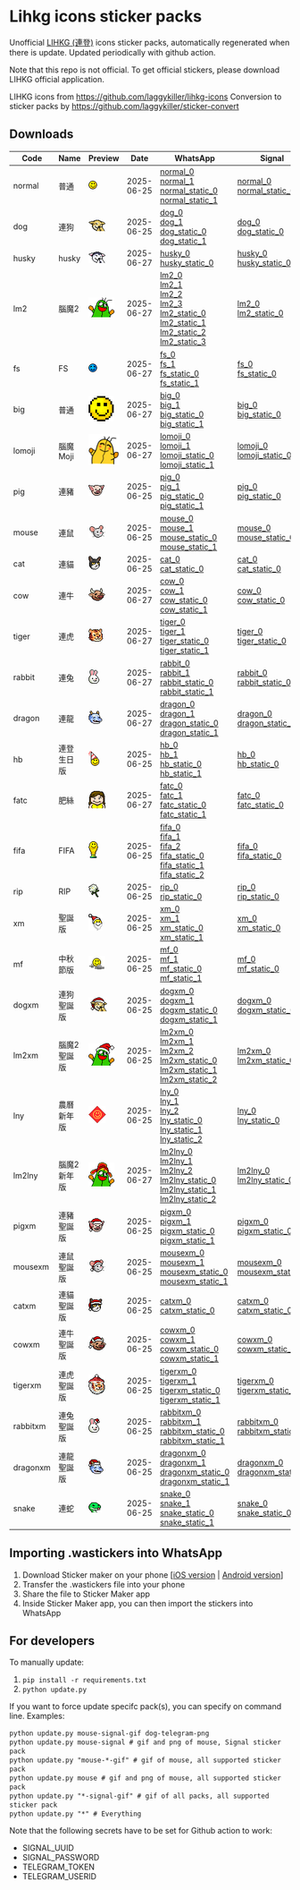 # Lihkg icons sticker packs
Unofficial [LIHKG (連登)](https://lihkg.com/) icons sticker packs, automatically regenerated when there is update. Updated periodically with github action.

Note that this repo is not official. To get official stickers, 
please download LIHKG official application.

LIHKG icons from https://github.com/laggykiller/lihkg-icons
Conversion to sticker packs by https://github.com/laggykiller/sticker-convert

## Downloads
| Code | Name | Preview | Date | WhatsApp | Signal | Telegram | Telegram Emoji |
| --- | --- | --- | --- | --- | --- | --- | --- |
| normal | 普通 | ![smile.gif](https://raw.githubusercontent.com/laggykiller/lihkg-icons/main/assets/faces/normal/smile.gif) | 2025-06-25 | [normal_0](./sticker_packs/normal/whatsapp/gif/LIHKG_normal-1.wastickers?raw=1)<br>[normal_1](./sticker_packs/normal/whatsapp/gif/LIHKG_normal.wastickers?raw=1)<br>[normal_static_0](./sticker_packs/normal/whatsapp/png/LIHKG_normal_static.wastickers?raw=1)<br>[normal_static_1](./sticker_packs/normal/whatsapp/png/LIHKG_normal_static-1.wastickers?raw=1)<br> | [normal_0](https://signal.art/addstickers/#pack_id=67e1eaf5530e5f235db23dcc95109b36&pack_key=88324dd55aed08f3ac712d1696793372a287ed93d2ed4a967e0e42ad088d4874)<br>[normal_static_0](https://signal.art/addstickers/#pack_id=f6179c2cc7baad5692e157b0475f0a1c&pack_key=4ad7d3e4b45bd1d957eeb320f2d25b3958e390e30edb2747992087ac335e0086)<br> | [normal_0](https://t.me/addstickers/LIHKG_normal_by_laggykillerstickerbot)<br>[normal_static_0](https://t.me/addstickers/LIHKG_normal_static_by_laggykillerstickerbot)<br> | [normal_0](https://t.me/addemoji/LIHKG_normal_emoji_by_laggykillerstickerbot)<br>[normal_static_0](https://t.me/addemoji/LIHKG_normal_static_emoji_by_laggykillerstickerbot)<br> |
| dog | 連狗 | ![smile.gif](https://raw.githubusercontent.com/laggykiller/lihkg-icons/main/assets/faces/dog/smile.gif) | 2025-06-25 | [dog_0](./sticker_packs/dog/whatsapp/gif/LIHKG_dog.wastickers?raw=1)<br>[dog_1](./sticker_packs/dog/whatsapp/gif/LIHKG_dog-1.wastickers?raw=1)<br>[dog_static_0](./sticker_packs/dog/whatsapp/png/LIHKG_dog_static.wastickers?raw=1)<br>[dog_static_1](./sticker_packs/dog/whatsapp/png/LIHKG_dog_static-1.wastickers?raw=1)<br> | [dog_0](https://signal.art/addstickers/#pack_id=c858bda51aec1bbbf688ea10d59afdc6&pack_key=dcb095c20c7f3fb182eff869cfa8378ed489e5d11f18658be8538e56b45821ba)<br>[dog_static_0](https://signal.art/addstickers/#pack_id=383b28fbf7054ff42a055754e9326a92&pack_key=67e2904e198255f101c6c73f4b9d6e7881d11393b5d5d154ec68e2f7268ddc7d)<br> | [dog_0](https://t.me/addstickers/LIHKG_dog_by_laggykillerstickerbot)<br>[dog_1](https://t.me/addstickers/LIHKG_dog_1_by_laggykillerstickerbot)<br>[dog_static_0](https://t.me/addstickers/LIHKG_dog_static_by_laggykillerstickerbot)<br> | [dog_0](https://t.me/addemoji/LIHKG_dog_emoji_by_laggykillerstickerbot)<br>[dog_static_0](https://t.me/addemoji/LIHKG_dog_static_emoji_by_laggykillerstickerbot)<br> |
| husky | husky | ![smile.gif](https://raw.githubusercontent.com/laggykiller/lihkg-icons/main/assets/faces/husky/smile.gif) | 2025-06-27 | [husky_0](./sticker_packs/husky/whatsapp/gif/LIHKG_husky.wastickers?raw=1)<br>[husky_static_0](./sticker_packs/husky/whatsapp/png/LIHKG_husky_static.wastickers?raw=1)<br> | [husky_0](https://signal.art/addstickers/#pack_id=c60ff2452107c3992db83b2832e648f2&pack_key=b9a2aa6bfe1d064a9ecbc2deae1af4100c08c25a2105e5f3d14ebe697009b1f5)<br>[husky_static_0](https://signal.art/addstickers/#pack_id=dd77cacbc0fec5a42234671d4d1c80d7&pack_key=2e376cf98d3de39244cbb09b759d3841ac97575bb6ccbb6b78e423e3bff75ac2)<br> | [husky_0](https://t.me/addstickers/LIHKG_husky_by_laggykillerstickerbot)<br>[husky_static_0](https://t.me/addstickers/LIHKG_husky_static_by_laggykillerstickerbot)<br> | [husky_0](https://t.me/addemoji/LIHKG_husky_emoji_by_laggykillerstickerbot)<br>[husky_static_0](https://t.me/addemoji/LIHKG_husky_static_emoji_by_laggykillerstickerbot)<br> |
| lm2 | 腦魔2 | ![smile.gif](https://raw.githubusercontent.com/laggykiller/lihkg-icons/main/assets/faces/lm2/smile.gif) | 2025-06-27 | [lm2_0](./sticker_packs/lm2/whatsapp/gif/LIHKG_lm2-2.wastickers?raw=1)<br>[lm2_1](./sticker_packs/lm2/whatsapp/gif/LIHKG_lm2-3.wastickers?raw=1)<br>[lm2_2](./sticker_packs/lm2/whatsapp/gif/LIHKG_lm2.wastickers?raw=1)<br>[lm2_3](./sticker_packs/lm2/whatsapp/gif/LIHKG_lm2-1.wastickers?raw=1)<br>[lm2_static_0](./sticker_packs/lm2/whatsapp/png/LIHKG_lm2_static.wastickers?raw=1)<br>[lm2_static_1](./sticker_packs/lm2/whatsapp/png/LIHKG_lm2_static-2.wastickers?raw=1)<br>[lm2_static_2](./sticker_packs/lm2/whatsapp/png/LIHKG_lm2_static-3.wastickers?raw=1)<br>[lm2_static_3](./sticker_packs/lm2/whatsapp/png/LIHKG_lm2_static-1.wastickers?raw=1)<br> | [lm2_0](https://signal.art/addstickers/#pack_id=fcb4c1fe1a8eaee458772e08667137ff&pack_key=057247dffebcfb71e01c195d7b245abddaa273e2d3413a77f348b255939e32f6)<br>[lm2_static_0](https://signal.art/addstickers/#pack_id=380561b067a4c4f448b9076258cd0b1a&pack_key=b7d2483d0c6d4fa4301a33bd9abae316e9a03a45be9e1576027fdf03e82f0c79)<br> | [lm2_0](https://t.me/addstickers/LIHKG_lm2_by_mcchaustickerbot)<br>[lm2_static_0](https://t.me/addstickers/LIHKG_lm2_static_by_mcchaustickerbot)<br> | [lm2_0](https://t.me/addemoji/LIHKG_lm2_emoji_by_laggykillerstickerbot)<br>[lm2_static_0](https://t.me/addemoji/LIHKG_lm2_static_emoji_by_laggykillerstickerbot)<br> |
| fs | FS | ![smile.gif](https://raw.githubusercontent.com/laggykiller/lihkg-icons/main/assets/faces/fs/smile.gif) | 2025-06-27 | [fs_0](./sticker_packs/fs/whatsapp/gif/LIHKG_fs.wastickers?raw=1)<br>[fs_1](./sticker_packs/fs/whatsapp/gif/LIHKG_fs-1.wastickers?raw=1)<br>[fs_static_0](./sticker_packs/fs/whatsapp/png/LIHKG_fs_static.wastickers?raw=1)<br>[fs_static_1](./sticker_packs/fs/whatsapp/png/LIHKG_fs_static-1.wastickers?raw=1)<br> | [fs_0](https://signal.art/addstickers/#pack_id=bf91f417970dee8256d5cc8cc328b13f&pack_key=00f0e3bbe26099b7e7059cd4d9eeb1c575fcb20c9e494eaa3659ad8a5bbd4a9e)<br>[fs_static_0](https://signal.art/addstickers/#pack_id=f99e3996f050462beca9837f9e6a20d7&pack_key=5ffac30f059c04c409c0726050fdd91e99a6d1fc37016bcd5ba963bb493d3e97)<br> | [fs_0](https://t.me/addstickers/LIHKG_fs_by_laggykillerstickerbot)<br>[fs_static_0](https://t.me/addstickers/LIHKG_fs_static_by_laggykillerstickerbot)<br> | [fs_0](https://t.me/addemoji/LIHKG_fs_emoji_by_laggykillerstickerbot)<br>[fs_static_0](https://t.me/addemoji/LIHKG_fs_static_emoji_by_laggykillerstickerbot)<br> |
| big | 普通 | ![smile.gif](https://raw.githubusercontent.com/laggykiller/lihkg-icons/main/assets/faces/big/smile.gif) | 2025-06-27 | [big_0](./sticker_packs/big/whatsapp/gif/LIHKG_big-1.wastickers?raw=1)<br>[big_1](./sticker_packs/big/whatsapp/gif/LIHKG_big.wastickers?raw=1)<br>[big_static_0](./sticker_packs/big/whatsapp/png/LIHKG_big_static.wastickers?raw=1)<br>[big_static_1](./sticker_packs/big/whatsapp/png/LIHKG_big_static-1.wastickers?raw=1)<br> | [big_0](https://signal.art/addstickers/#pack_id=f02c37a4491bcc4ffcf1e53fa051173c&pack_key=28606925103442f6ee6d9dfb3316ebd91f56d54b91edfdae40ec2998eebbe03a)<br>[big_static_0](https://signal.art/addstickers/#pack_id=1dcb5de6214514ef48f8a1b04d335240&pack_key=138f1851924efac184d585b1cc203b17e34552374bddde4b1a17ecf306d083f4)<br> | [big_0](https://t.me/addstickers/LIHKG_big_by_laggykillerstickerbot)<br>[big_1](https://t.me/addstickers/LIHKG_big_1_by_laggykillerstickerbot)<br>[big_static_0](https://t.me/addstickers/LIHKG_big_static_by_laggykillerstickerbot)<br> | [big_0](https://t.me/addemoji/LIHKG_big_emoji_by_laggykillerstickerbot)<br>[big_static_0](https://t.me/addemoji/LIHKG_big_static_emoji_by_laggykillerstickerbot)<br> |
| lomoji | 腦魔Moji | ![05.png](https://raw.githubusercontent.com/laggykiller/lihkg-icons/main/assets/faces/lomoji/05.png) | 2025-06-27 | [lomoji_0](./sticker_packs/lomoji/whatsapp/gif/LIHKG_lomoji.wastickers?raw=1)<br>[lomoji_1](./sticker_packs/lomoji/whatsapp/gif/LIHKG_lomoji-1.wastickers?raw=1)<br>[lomoji_static_0](./sticker_packs/lomoji/whatsapp/png/LIHKG_lomoji_static-1.wastickers?raw=1)<br>[lomoji_static_1](./sticker_packs/lomoji/whatsapp/png/LIHKG_lomoji_static.wastickers?raw=1)<br> | [lomoji_0](https://signal.art/addstickers/#pack_id=55295b26ae853e47bd075208de3108e0&pack_key=570d112392f982a5e2d2466e2964e9e8e6fcebd95574ef4499cc36e113813a36)<br>[lomoji_static_0](https://signal.art/addstickers/#pack_id=79e4e0ece5bd78cd06c68ce98d8a50c0&pack_key=a4f1160288da30e3a6ac7ef6fd971efd4d562f4a5b58727c4e163ce616647ec5)<br> | [lomoji_0](https://t.me/addstickers/LIHKG_lomoji_by_laggykillerstickerbot)<br>[lomoji_static_0](https://t.me/addstickers/LIHKG_lomoji_static_by_laggykillerstickerbot)<br> | [lomoji_0](https://t.me/addemoji/LIHKG_lomoji_emoji_by_laggykillerstickerbot)<br>[lomoji_static_0](https://t.me/addemoji/LIHKG_lomoji_static_emoji_by_laggykillerstickerbot)<br> |
| pig | 連豬 | ![smile.gif](https://raw.githubusercontent.com/laggykiller/lihkg-icons/main/assets/faces/pig/smile.gif) | 2025-06-25 | [pig_0](./sticker_packs/pig/whatsapp/gif/LIHKG_pig.wastickers?raw=1)<br>[pig_1](./sticker_packs/pig/whatsapp/gif/LIHKG_pig-1.wastickers?raw=1)<br>[pig_static_0](./sticker_packs/pig/whatsapp/png/LIHKG_pig_static-1.wastickers?raw=1)<br>[pig_static_1](./sticker_packs/pig/whatsapp/png/LIHKG_pig_static.wastickers?raw=1)<br> | [pig_0](https://signal.art/addstickers/#pack_id=f181897914bbbe6c45ed0e6ca89c5890&pack_key=7f8a8fd9a4b84d371ddc1ee8036e00870523757b9d0fd04fab6e755976f63c8f)<br>[pig_static_0](https://signal.art/addstickers/#pack_id=6545ee2c50e84181a2bbf3dabd3fc7ef&pack_key=705a799c5e4dff5990ac8e6cddf7fa5fdb747c9afd0f722d27727ce7b08b9ebb)<br> | [pig_0](https://t.me/addstickers/LIHKG_pig_by_laggykillerstickerbot)<br>[pig_static_0](https://t.me/addstickers/LIHKG_pig_static_by_laggykillerstickerbot)<br> | [pig_0](https://t.me/addemoji/LIHKG_pig_emoji_by_laggykillerstickerbot)<br>[pig_static_0](https://t.me/addemoji/LIHKG_pig_static_emoji_by_laggykillerstickerbot)<br> |
| mouse | 連鼠 | ![smile.gif](https://raw.githubusercontent.com/laggykiller/lihkg-icons/main/assets/faces/mouse/smile.gif) | 2025-06-25 | [mouse_0](./sticker_packs/mouse/whatsapp/gif/LIHKG_mouse-1.wastickers?raw=1)<br>[mouse_1](./sticker_packs/mouse/whatsapp/gif/LIHKG_mouse.wastickers?raw=1)<br>[mouse_static_0](./sticker_packs/mouse/whatsapp/png/LIHKG_mouse_static-1.wastickers?raw=1)<br>[mouse_static_1](./sticker_packs/mouse/whatsapp/png/LIHKG_mouse_static.wastickers?raw=1)<br> | [mouse_0](https://signal.art/addstickers/#pack_id=c2a057c2b7a491496c6c436d0a014ed9&pack_key=cad2df92d3dece6b10916db2257853c9864561de24789575feaae8515936b1a5)<br>[mouse_static_0](https://signal.art/addstickers/#pack_id=ba07e4f6d342b5ab973705e9b92131e7&pack_key=85ad961d6e5cf6e8c61db440bf702007f242d10dc041b1b09b40fe27bc9f2ca2)<br> | [mouse_0](https://t.me/addstickers/LIHKG_mouse_by_laggykillerstickerbot)<br>[mouse_static_0](https://t.me/addstickers/LIHKG_mouse_static_by_laggykillerstickerbot)<br> | [mouse_0](https://t.me/addemoji/LIHKG_mouse_emoji_by_laggykillerstickerbot)<br>[mouse_static_0](https://t.me/addemoji/LIHKG_mouse_static_emoji_by_laggykillerstickerbot)<br> |
| cat | 連貓 | ![smile.gif](https://raw.githubusercontent.com/laggykiller/lihkg-icons/main/assets/faces/cat/smile.gif) | 2025-06-25 | [cat_0](./sticker_packs/cat/whatsapp/gif/LIHKG_cat.wastickers?raw=1)<br>[cat_static_0](./sticker_packs/cat/whatsapp/png/LIHKG_cat_static.wastickers?raw=1)<br> | [cat_0](https://signal.art/addstickers/#pack_id=9635e0dce5ddff8ccaef48beb5790408&pack_key=5d4f71f16b05d1a60c957706e98eafe8f9bcef3b791dde488a5f407fa35cfb55)<br>[cat_static_0](https://signal.art/addstickers/#pack_id=67ddcc1d175aac74e7c706bf84a86fac&pack_key=934d7bae36356f26206ad79ef64755f4094257a0e7db1fa7c7f5fbfac1e9597e)<br> | [cat_0](https://t.me/addstickers/LIHKG_cat_by_laggykillerstickerbot)<br>[cat_static_0](https://t.me/addstickers/LIHKG_cat_static_by_laggykillerstickerbot)<br> | [cat_0](https://t.me/addemoji/LIHKG_cat_emoji_by_laggykillerstickerbot)<br>[cat_static_0](https://t.me/addemoji/LIHKG_cat_static_emoji_by_laggykillerstickerbot)<br> |
| cow | 連牛 | ![smile.gif](https://raw.githubusercontent.com/laggykiller/lihkg-icons/main/assets/faces/cow/smile.gif) | 2025-06-27 | [cow_0](./sticker_packs/cow/whatsapp/gif/LIHKG_cow.wastickers?raw=1)<br>[cow_1](./sticker_packs/cow/whatsapp/gif/LIHKG_cow-1.wastickers?raw=1)<br>[cow_static_0](./sticker_packs/cow/whatsapp/png/LIHKG_cow_static-1.wastickers?raw=1)<br>[cow_static_1](./sticker_packs/cow/whatsapp/png/LIHKG_cow_static.wastickers?raw=1)<br> | [cow_0](https://signal.art/addstickers/#pack_id=01c4a288d827286785453c85c3b16fc5&pack_key=36ff6f50455a4585619b0f1a608df609e487768cbcdb625193fca71b251369bd)<br>[cow_static_0](https://signal.art/addstickers/#pack_id=32b7835546fd7d1d60967a9ba7c738d9&pack_key=20d5f733a4d0d91b98f651fb46a0dd5c842148a4b3e3f6cce55f02ac15243b5f)<br> | [cow_0](https://t.me/addstickers/LIHKG_cow_by_laggykillerstickerbot)<br>[cow_static_0](https://t.me/addstickers/LIHKG_cow_static_by_laggykillerstickerbot)<br> | [cow_static_0](https://t.me/addemoji/LIHKG_cow_static_emoji_by_laggykillerstickerbot)<br> |
| tiger | 連虎 | ![smile.gif](https://raw.githubusercontent.com/laggykiller/lihkg-icons/main/assets/faces/tiger/smile.gif) | 2025-06-27 | [tiger_0](./sticker_packs/tiger/whatsapp/gif/LIHKG_tiger.wastickers?raw=1)<br>[tiger_1](./sticker_packs/tiger/whatsapp/gif/LIHKG_tiger-1.wastickers?raw=1)<br>[tiger_static_0](./sticker_packs/tiger/whatsapp/png/LIHKG_tiger_static-1.wastickers?raw=1)<br>[tiger_static_1](./sticker_packs/tiger/whatsapp/png/LIHKG_tiger_static.wastickers?raw=1)<br> | [tiger_0](https://signal.art/addstickers/#pack_id=0b4d7a36802912ff731539bae040a02e&pack_key=5253cf0b80b22053764b0626a57b2242fcbe6079a707766aef8cd395c8caf78b)<br>[tiger_static_0](https://signal.art/addstickers/#pack_id=5516be9f16c92a3e22716b9aed74a5a3&pack_key=086edaa61e81517b95d3bac40a8dec8f547dbc98401f8b6fa5fd6c7df196f596)<br> | [tiger_0](https://t.me/addstickers/LIHKG_tiger_by_laggykillerstickerbot)<br>[tiger_static_0](https://t.me/addstickers/LIHKG_tiger_static_by_laggykillerstickerbot)<br> | [tiger_0](https://t.me/addemoji/LIHKG_tiger_emoji_by_laggykillerstickerbot)<br>[tiger_static_0](https://t.me/addemoji/LIHKG_tiger_static_emoji_by_laggykillerstickerbot)<br> |
| rabbit | 連兔 | ![smile.gif](https://raw.githubusercontent.com/laggykiller/lihkg-icons/main/assets/faces/rabbit/smile.gif) | 2025-06-27 | [rabbit_0](./sticker_packs/rabbit/whatsapp/gif/LIHKG_rabbit.wastickers?raw=1)<br>[rabbit_1](./sticker_packs/rabbit/whatsapp/gif/LIHKG_rabbit-1.wastickers?raw=1)<br>[rabbit_static_0](./sticker_packs/rabbit/whatsapp/png/LIHKG_rabbit_static-1.wastickers?raw=1)<br>[rabbit_static_1](./sticker_packs/rabbit/whatsapp/png/LIHKG_rabbit_static.wastickers?raw=1)<br> | [rabbit_0](https://signal.art/addstickers/#pack_id=15131d3320d207ec5b43ba69128ec27a&pack_key=2cd5d456fa14dc92dca551185df2055230ca14111c2d7119cdb33b83bf8026dd)<br>[rabbit_static_0](https://signal.art/addstickers/#pack_id=18fe0e996431adce867cb4e8a2df5c07&pack_key=3d32c21f1ce7497a8939451eeb1948e6570b2c96a2e38594b2f8ec3db8292664)<br> | [rabbit_0](https://t.me/addstickers/LIHKG_rabbit_by_laggykillerstickerbot)<br>[rabbit_static_0](https://t.me/addstickers/LIHKG_rabbit_static_by_laggykillerstickerbot)<br> | [rabbit_0](https://t.me/addemoji/LIHKG_rabbit_emoji_by_laggykillerstickerbot)<br>[rabbit_static_0](https://t.me/addemoji/LIHKG_rabbit_static_emoji_by_laggykillerstickerbot)<br> |
| dragon | 連龍 | ![smile.gif](https://raw.githubusercontent.com/laggykiller/lihkg-icons/main/assets/faces/dragon/smile.gif) | 2025-06-27 | [dragon_0](./sticker_packs/dragon/whatsapp/gif/LIHKG_dragon.wastickers?raw=1)<br>[dragon_1](./sticker_packs/dragon/whatsapp/gif/LIHKG_dragon-1.wastickers?raw=1)<br>[dragon_static_0](./sticker_packs/dragon/whatsapp/png/LIHKG_dragon_static-1.wastickers?raw=1)<br>[dragon_static_1](./sticker_packs/dragon/whatsapp/png/LIHKG_dragon_static.wastickers?raw=1)<br> | [dragon_0](https://signal.art/addstickers/#pack_id=c95f1c605cb2f1c1f4d92fa7d1695f0a&pack_key=85206e4adf0750d201ab9a83e949e0b1f58d52ea1908a52d27bd609e1fcf627a)<br>[dragon_static_0](https://signal.art/addstickers/#pack_id=a860208a0cbf7622cb560b15186f534a&pack_key=b6c0054e7ee47b3d810433c4fc91bb80745204d45b6968759e12c96f002fc9f9)<br> | [dragon_0](https://t.me/addstickers/LIHKG_dragon_by_laggykillerstickerbot)<br>[dragon_static_0](https://t.me/addstickers/LIHKG_dragon_static_by_laggykillerstickerbot)<br> | [dragon_0](https://t.me/addemoji/LIHKG_dragon_emoji_by_laggykillerstickerbot)<br>[dragon_static_0](https://t.me/addemoji/LIHKG_dragon_static_emoji_by_laggykillerstickerbot)<br> |
| hb | 連登生日版 | ![smile_hb.gif](https://raw.githubusercontent.com/laggykiller/lihkg-icons/main/assets/faces/lihkg/smile_hb.gif) | 2025-06-25 | [hb_0](./sticker_packs/hb/whatsapp/gif/LIHKG_hb.wastickers?raw=1)<br>[hb_1](./sticker_packs/hb/whatsapp/gif/LIHKG_hb-1.wastickers?raw=1)<br>[hb_static_0](./sticker_packs/hb/whatsapp/png/LIHKG_hb_static-1.wastickers?raw=1)<br>[hb_static_1](./sticker_packs/hb/whatsapp/png/LIHKG_hb_static.wastickers?raw=1)<br> | [hb_0](https://signal.art/addstickers/#pack_id=37c9e035f4d3264cbf5d7e55109c73e8&pack_key=3bd66aaab7f8f98a7f0ca789b7307e2cbcf3c8b53917c37679e71d4d883f1fe2)<br>[hb_static_0](https://signal.art/addstickers/#pack_id=490bc6ecdc4c9b945bda680c1de8a7e4&pack_key=541e47d3c9b25855086b3d0044ec92f111338add578c383d52c6e16ecae2cf83)<br> | [hb_0](https://t.me/addstickers/LIHKG_hb_by_laggykillerstickerbot)<br>[hb_static_0](https://t.me/addstickers/LIHKG_hb_static_by_laggykillerstickerbot)<br> | [hb_0](https://t.me/addemoji/LIHKG_hb_emoji_by_laggykillerstickerbot)<br>[hb_static_0](https://t.me/addemoji/LIHKG_hb_static_emoji_by_laggykillerstickerbot)<br> |
| fatc | 肥絲 | ![fat001.gif](https://raw.githubusercontent.com/laggykiller/lihkg-icons/main/assets/faces/fatcmoji/fat001.gif) | 2025-06-27 | [fatc_0](./sticker_packs/fatc/whatsapp/gif/LIHKG_fatc-1.wastickers?raw=1)<br>[fatc_1](./sticker_packs/fatc/whatsapp/gif/LIHKG_fatc.wastickers?raw=1)<br>[fatc_static_0](./sticker_packs/fatc/whatsapp/png/LIHKG_fatc_static.wastickers?raw=1)<br>[fatc_static_1](./sticker_packs/fatc/whatsapp/png/LIHKG_fatc_static-1.wastickers?raw=1)<br> | [fatc_0](https://signal.art/addstickers/#pack_id=494079cfc9c289ff36cf607c35840783&pack_key=06e17cae99f80f792ef103abdfb8e2b75313f4c32d7650916bd45c39f00648a0)<br>[fatc_static_0](https://signal.art/addstickers/#pack_id=e1b05d34b02f7392634c9891ae628c15&pack_key=226ea7b3f2430336be1a17bc40f00599262e762195b84be67fed9c91a839fe4b)<br> | [fatc_0](https://t.me/addstickers/LIHKG_fatc_by_mcchaustickerbot)<br>[fatc_static_0](https://t.me/addstickers/LIHKG_fatc_static_by_mcchaustickerbot)<br> | [fatc_0](https://t.me/addemoji/LIHKG_fatc_emoji_by_laggykillerstickerbot)<br>[fatc_static_0](https://t.me/addemoji/LIHKG_fatc_static_emoji_by_laggykillerstickerbot)<br> |
| fifa | FIFA | ![smile.gif](https://raw.githubusercontent.com/laggykiller/lihkg-icons/main/assets/faces/fifa/smile.gif) | 2025-06-25 | [fifa_0](./sticker_packs/fifa/whatsapp/gif/LIHKG_fifa-2.wastickers?raw=1)<br>[fifa_1](./sticker_packs/fifa/whatsapp/gif/LIHKG_fifa.wastickers?raw=1)<br>[fifa_2](./sticker_packs/fifa/whatsapp/gif/LIHKG_fifa-1.wastickers?raw=1)<br>[fifa_static_0](./sticker_packs/fifa/whatsapp/png/LIHKG_fifa_static.wastickers?raw=1)<br>[fifa_static_1](./sticker_packs/fifa/whatsapp/png/LIHKG_fifa_static-1.wastickers?raw=1)<br>[fifa_static_2](./sticker_packs/fifa/whatsapp/png/LIHKG_fifa_static-2.wastickers?raw=1)<br> | [fifa_0](https://signal.art/addstickers/#pack_id=ebe99f9ee1b262fc6ce8e65159e73f6a&pack_key=81ee889e35b8980c9983353f5b15e9e415f6bdfe889b721e3c79cda4425d845f)<br>[fifa_static_0](https://signal.art/addstickers/#pack_id=bb02ce022e267ccb2379b6fadf93578f&pack_key=d80ca822d5b5d1fcdcd69ee237c810cb2bbb6299b9e2e002d64d1b38a71a8bb5)<br> | [fifa_0](https://t.me/addstickers/LIHKG_fifa_by_laggykillerstickerbot)<br>[fifa_1](https://t.me/addstickers/LIHKG_fifa_1_by_laggykillerstickerbot)<br>[fifa_static_0](https://t.me/addstickers/LIHKG_fifa_static_by_laggykillerstickerbot)<br> | [fifa_0](https://t.me/addemoji/LIHKG_fifa_emoji_by_laggykillerstickerbot)<br>[fifa_static_0](https://t.me/addemoji/LIHKG_fifa_static_emoji_by_laggykillerstickerbot)<br> |
| rip | RIP | ![flower.gif](https://raw.githubusercontent.com/laggykiller/lihkg-icons/main/assets/faces/rip/flower.gif) | 2025-06-25 | [rip_0](./sticker_packs/rip/whatsapp/gif/LIHKG_rip.wastickers?raw=1)<br>[rip_static_0](./sticker_packs/rip/whatsapp/png/LIHKG_rip_static.wastickers?raw=1)<br> | [rip_0](https://signal.art/addstickers/#pack_id=1e6c1d505d76c5b973e3fa1c8fbca989&pack_key=8ef956eeb4e48b605356e40c4a95dccf1d10729d99f27cb6ab9427e427b6cf23)<br>[rip_static_0](https://signal.art/addstickers/#pack_id=1b75cbab726c4013f4fff0817fc2f0ef&pack_key=ce53861cd5c9f26891f34c91d5ae696eaee5d5e50c75d891514f60fbd69b3b54)<br> | [rip_0](https://t.me/addstickers/LIHKG_rip_by_laggykillerstickerbot)<br>[rip_static_0](https://t.me/addstickers/LIHKG_rip_static_by_laggykillerstickerbot)<br> | [rip_0](https://t.me/addemoji/LIHKG_rip_emoji_by_laggykillerstickerbot)<br>[rip_static_0](https://t.me/addemoji/LIHKG_rip_static_emoji_by_laggykillerstickerbot)<br> |
| xm | 聖誕版 | ![smile.gif](https://raw.githubusercontent.com/laggykiller/lihkg-icons/main/assets/faces/xm/smile.gif) | 2025-06-25 | [xm_0](./sticker_packs/xm/whatsapp/gif/LIHKG_xm.wastickers?raw=1)<br>[xm_1](./sticker_packs/xm/whatsapp/gif/LIHKG_xm-1.wastickers?raw=1)<br>[xm_static_0](./sticker_packs/xm/whatsapp/png/LIHKG_xm_static.wastickers?raw=1)<br>[xm_static_1](./sticker_packs/xm/whatsapp/png/LIHKG_xm_static-1.wastickers?raw=1)<br> | [xm_0](https://signal.art/addstickers/#pack_id=e003333c2cd992fcd3f7ad4869972fe6&pack_key=b7c74009070a1615d18b31b83d9faf0f5c09d3aadec31ba2792dbafe30aa2c52)<br>[xm_static_0](https://signal.art/addstickers/#pack_id=e7ccfdf7466b00468f7c0dbf5a249ad7&pack_key=8fca0bffa2e81d46f4bdbe6857481ff25464e727672ee5682d04c8ba1e7015bf)<br> | [xm_0](https://t.me/addstickers/LIHKG_xm_by_laggykillerstickerbot)<br>[xm_static_0](https://t.me/addstickers/LIHKG_xm_static_by_laggykillerstickerbot)<br> | [xm_0](https://t.me/addemoji/LIHKG_xm_emoji_by_laggykillerstickerbot)<br>[xm_static_0](https://t.me/addemoji/LIHKG_xm_static_emoji_by_laggykillerstickerbot)<br> |
| mf | 中秋節版 | ![smile.png](https://raw.githubusercontent.com/laggykiller/lihkg-icons/main/assets/faces/mf/smile.png) | 2025-06-25 | [mf_0](./sticker_packs/mf/whatsapp/gif/LIHKG_mf-1.wastickers?raw=1)<br>[mf_1](./sticker_packs/mf/whatsapp/gif/LIHKG_mf.wastickers?raw=1)<br>[mf_static_0](./sticker_packs/mf/whatsapp/png/LIHKG_mf_static.wastickers?raw=1)<br>[mf_static_1](./sticker_packs/mf/whatsapp/png/LIHKG_mf_static-1.wastickers?raw=1)<br> | [mf_0](https://signal.art/addstickers/#pack_id=f06534b8c43a3b6915fd15c96c8fa993&pack_key=f8886b88166e7c55a88154299ba49da9bb01d5fabf79ff6b0daa8a167cb3f97b)<br>[mf_static_0](https://signal.art/addstickers/#pack_id=136eb50dbe0153e6a81cdf6cf492abfd&pack_key=ac5a6a51054019b375238757a25c6650389a50ac71dbbb9639faeae6f6c4a186)<br> | [mf_0](https://t.me/addstickers/LIHKG_mf_by_laggykillerstickerbot)<br>[mf_static_0](https://t.me/addstickers/LIHKG_mf_static_by_laggykillerstickerbot)<br> | [mf_0](https://t.me/addemoji/LIHKG_mf_emoji_by_laggykillerstickerbot)<br>[mf_static_0](https://t.me/addemoji/LIHKG_mf_static_emoji_by_laggykillerstickerbot)<br> |
| dogxm | 連狗聖誕版 | ![smile.gif](https://raw.githubusercontent.com/laggykiller/lihkg-icons/main/assets/faces/dogxm/smile.gif) | 2025-06-25 | [dogxm_0](./sticker_packs/dogxm/whatsapp/gif/LIHKG_dogxm.wastickers?raw=1)<br>[dogxm_1](./sticker_packs/dogxm/whatsapp/gif/LIHKG_dogxm-1.wastickers?raw=1)<br>[dogxm_static_0](./sticker_packs/dogxm/whatsapp/png/LIHKG_dogxm_static.wastickers?raw=1)<br>[dogxm_static_1](./sticker_packs/dogxm/whatsapp/png/LIHKG_dogxm_static-1.wastickers?raw=1)<br> | [dogxm_0](https://signal.art/addstickers/#pack_id=843df93d041c3e9f82726be2e7f0e983&pack_key=a4fa4e14c76c3fe422b6018d25660131676c1ecffe9bdde712714e81fee817e2)<br>[dogxm_static_0](https://signal.art/addstickers/#pack_id=c7c2c480ef215c50d7ef3feb0bac7344&pack_key=0e46e51155f0bfd8316e420df29a4d5f069ddaad83718dbe2b58524b454792b7)<br> | [dogxm_0](https://t.me/addstickers/LIHKG_dogxm_by_laggykillerstickerbot)<br>[dogxm_static_0](https://t.me/addstickers/LIHKG_dogxm_static_by_laggykillerstickerbot)<br> | [dogxm_0](https://t.me/addemoji/LIHKG_dogxm_emoji_by_laggykillerstickerbot)<br>[dogxm_static_0](https://t.me/addemoji/LIHKG_dogxm_static_emoji_by_laggykillerstickerbot)<br> |
| lm2xm | 腦魔2聖誕版 | ![smile.gif](https://raw.githubusercontent.com/laggykiller/lihkg-icons/main/assets/faces/lm2xm/smile.gif) | 2025-06-25 | [lm2xm_0](./sticker_packs/lm2xm/whatsapp/gif/LIHKG_lm2xm-1.wastickers?raw=1)<br>[lm2xm_1](./sticker_packs/lm2xm/whatsapp/gif/LIHKG_lm2xm-2.wastickers?raw=1)<br>[lm2xm_2](./sticker_packs/lm2xm/whatsapp/gif/LIHKG_lm2xm.wastickers?raw=1)<br>[lm2xm_static_0](./sticker_packs/lm2xm/whatsapp/png/LIHKG_lm2xm_static-2.wastickers?raw=1)<br>[lm2xm_static_1](./sticker_packs/lm2xm/whatsapp/png/LIHKG_lm2xm_static.wastickers?raw=1)<br>[lm2xm_static_2](./sticker_packs/lm2xm/whatsapp/png/LIHKG_lm2xm_static-1.wastickers?raw=1)<br> | [lm2xm_0](https://signal.art/addstickers/#pack_id=eb68f99434cfbb0509fd8f462d83b004&pack_key=6bb00f7b534a5406f2692b484c52128dd765336126cc2c7c9159659b87b938a4)<br>[lm2xm_static_0](https://signal.art/addstickers/#pack_id=6be4e1912968f3e7603a61eef75471d6&pack_key=fc21d2a40275f5d942c073bf6044bcbe2ceba5685147c3da48a1e6e67a63df5e)<br> | [lm2xm_0](https://t.me/addstickers/LIHKG_lm2xm_by_laggykillerstickerbot)<br>[lm2xm_static_0](https://t.me/addstickers/LIHKG_lm2xm_static_by_laggykillerstickerbot)<br> | [lm2xm_0](https://t.me/addemoji/LIHKG_lm2xm_emoji_by_laggykillerstickerbot)<br>[lm2xm_static_0](https://t.me/addemoji/LIHKG_lm2xm_static_emoji_by_laggykillerstickerbot)<br> |
| lny | 農曆新年版 | ![smile.gif](https://raw.githubusercontent.com/laggykiller/lihkg-icons/main/assets/faces/lny/smile.gif) | 2025-06-25 | [lny_0](./sticker_packs/lny/whatsapp/gif/LIHKG_lny.wastickers?raw=1)<br>[lny_1](./sticker_packs/lny/whatsapp/gif/LIHKG_lny-2.wastickers?raw=1)<br>[lny_2](./sticker_packs/lny/whatsapp/gif/LIHKG_lny-1.wastickers?raw=1)<br>[lny_static_0](./sticker_packs/lny/whatsapp/png/LIHKG_lny_static-1.wastickers?raw=1)<br>[lny_static_1](./sticker_packs/lny/whatsapp/png/LIHKG_lny_static.wastickers?raw=1)<br>[lny_static_2](./sticker_packs/lny/whatsapp/png/LIHKG_lny_static-2.wastickers?raw=1)<br> | [lny_0](https://signal.art/addstickers/#pack_id=7f34246856d8bd492073f79d65e74f08&pack_key=27f23e5c23461a0ec8f84fe15ca897b2eab4145c0e9bd940a6b001cd370c7979)<br>[lny_static_0](https://signal.art/addstickers/#pack_id=ac875f4d3da1eb19298a409731ca4867&pack_key=e6378320d920f7aca40e268db3b91e843dd041d7075d0f94245027b6449ee0ce)<br> | [lny_0](https://t.me/addstickers/LIHKG_lny_by_laggykillerstickerbot)<br>[lny_1](https://t.me/addstickers/LIHKG_lny_1_by_laggykillerstickerbot)<br>[lny_static_0](https://t.me/addstickers/LIHKG_lny_static_by_laggykillerstickerbot)<br> | [lny_0](https://t.me/addemoji/LIHKG_lny_emoji_by_laggykillerstickerbot)<br>[lny_static_0](https://t.me/addemoji/LIHKG_lny_static_emoji_by_laggykillerstickerbot)<br> |
| lm2lny | 腦魔2新年版 | ![smile.gif](https://raw.githubusercontent.com/laggykiller/lihkg-icons/main/assets/faces/lm2lny/smile.gif) | 2025-06-27 | [lm2lny_0](./sticker_packs/lm2lny/whatsapp/gif/LIHKG_lm2lny-2.wastickers?raw=1)<br>[lm2lny_1](./sticker_packs/lm2lny/whatsapp/gif/LIHKG_lm2lny-1.wastickers?raw=1)<br>[lm2lny_2](./sticker_packs/lm2lny/whatsapp/gif/LIHKG_lm2lny.wastickers?raw=1)<br>[lm2lny_static_0](./sticker_packs/lm2lny/whatsapp/png/LIHKG_lm2lny_static.wastickers?raw=1)<br>[lm2lny_static_1](./sticker_packs/lm2lny/whatsapp/png/LIHKG_lm2lny_static-1.wastickers?raw=1)<br>[lm2lny_static_2](./sticker_packs/lm2lny/whatsapp/png/LIHKG_lm2lny_static-2.wastickers?raw=1)<br> | [lm2lny_0](https://signal.art/addstickers/#pack_id=0c3ba06f395e04c015a9ce90cd4ef70d&pack_key=2f2f3b7a3b1d83cb59e004d0be7f6def4df3e279d79f3be4bbb7e704144e3d64)<br>[lm2lny_static_0](https://signal.art/addstickers/#pack_id=a6e5e3e22f2845efc29adb2d92d0c005&pack_key=3bf3158b6f123a7b111e9691583462176860ef0f4f9722080ae4da62655c40d9)<br> | [lm2lny_0](https://t.me/addstickers/LIHKG_lm2lny_by_laggykillerstickerbot)<br>[lm2lny_1](https://t.me/addstickers/LIHKG_lm2lny_1_by_laggykillerstickerbot)<br>[lm2lny_static_0](https://t.me/addstickers/LIHKG_lm2lny_static_by_laggykillerstickerbot)<br> | [lm2lny_0](https://t.me/addemoji/LIHKG_lm2lny_emoji_by_laggykillerstickerbot)<br>[lm2lny_static_0](https://t.me/addemoji/LIHKG_lm2lny_static_emoji_by_laggykillerstickerbot)<br> |
| pigxm | 連豬聖誕版 | ![smile.gif](https://raw.githubusercontent.com/laggykiller/lihkg-icons/main/assets/faces/pigxm/smile.gif) | 2025-06-25 | [pigxm_0](./sticker_packs/pigxm/whatsapp/gif/LIHKG_pigxm.wastickers?raw=1)<br>[pigxm_1](./sticker_packs/pigxm/whatsapp/gif/LIHKG_pigxm-1.wastickers?raw=1)<br>[pigxm_static_0](./sticker_packs/pigxm/whatsapp/png/LIHKG_pigxm_static-1.wastickers?raw=1)<br>[pigxm_static_1](./sticker_packs/pigxm/whatsapp/png/LIHKG_pigxm_static.wastickers?raw=1)<br> | [pigxm_0](https://signal.art/addstickers/#pack_id=d475ef76f374e93fc39d3eca5da5ee29&pack_key=5fa2a24ccd790a86cccc2219753c7820b29456adfa697535da98e2a5c12a0e30)<br>[pigxm_static_0](https://signal.art/addstickers/#pack_id=c7818fbba894933e92531c7631034949&pack_key=3b05d4e6a33590e623af3676a1f6428e5a02d57b407fd67c7fbd382f3d94a653)<br> | [pigxm_0](https://t.me/addstickers/LIHKG_pigxm_by_laggykillerstickerbot)<br>[pigxm_static_0](https://t.me/addstickers/LIHKG_pigxm_static_by_laggykillerstickerbot)<br> | [pigxm_0](https://t.me/addemoji/LIHKG_pigxm_emoji_by_laggykillerstickerbot)<br>[pigxm_static_0](https://t.me/addemoji/LIHKG_pigxm_static_emoji_by_laggykillerstickerbot)<br> |
| mousexm | 連鼠聖誕版 | ![smile.gif](https://raw.githubusercontent.com/laggykiller/lihkg-icons/main/assets/faces/mousexm/smile.gif) | 2025-06-25 | [mousexm_0](./sticker_packs/mousexm/whatsapp/gif/LIHKG_mousexm-1.wastickers?raw=1)<br>[mousexm_1](./sticker_packs/mousexm/whatsapp/gif/LIHKG_mousexm.wastickers?raw=1)<br>[mousexm_static_0](./sticker_packs/mousexm/whatsapp/png/LIHKG_mousexm_static-1.wastickers?raw=1)<br>[mousexm_static_1](./sticker_packs/mousexm/whatsapp/png/LIHKG_mousexm_static.wastickers?raw=1)<br> | [mousexm_0](https://signal.art/addstickers/#pack_id=cd221d5e6cbc16b31ade3462b6143e36&pack_key=7dce1609b5e3e0d47c21d12907831c8a0271923ec294752dd4ce891413f82ea4)<br>[mousexm_static_0](https://signal.art/addstickers/#pack_id=7e8bc5f761e5cea0bfe2bada876d0bf9&pack_key=6e5a1c53e5cf55132cc82b72d56ff3e0119b60138b28bac401f5d8fb600668b3)<br> | [mousexm_0](https://t.me/addstickers/LIHKG_mousexm_by_laggykillerstickerbot)<br>[mousexm_static_0](https://t.me/addstickers/LIHKG_mousexm_static_by_laggykillerstickerbot)<br> | [mousexm_0](https://t.me/addemoji/LIHKG_mousexm_emoji_by_laggykillerstickerbot)<br>[mousexm_static_0](https://t.me/addemoji/LIHKG_mousexm_static_emoji_by_laggykillerstickerbot)<br> |
| catxm | 連貓聖誕版 | ![smile.gif](https://raw.githubusercontent.com/laggykiller/lihkg-icons/main/assets/faces/catxm/smile.gif) | 2025-06-25 | [catxm_0](./sticker_packs/catxm/whatsapp/gif/LIHKG_catxm.wastickers?raw=1)<br>[catxm_static_0](./sticker_packs/catxm/whatsapp/png/LIHKG_catxm_static.wastickers?raw=1)<br> | [catxm_0](https://signal.art/addstickers/#pack_id=4aa8a43e02c9c67505873bf0fc230413&pack_key=7547b9e54781768becf46b5746d09c637937f7730a3f2455527a40b9dcb9d678)<br>[catxm_static_0](https://signal.art/addstickers/#pack_id=2843659db88c4d1b4c6fb1727b3b7061&pack_key=fa57ebc25dce5f5d42f2777aec410c6149a7ed4fd1fc1fa374717c48798c9a67)<br> | [catxm_0](https://t.me/addstickers/LIHKG_catxm_by_laggykillerstickerbot)<br>[catxm_static_0](https://t.me/addstickers/LIHKG_catxm_static_by_laggykillerstickerbot)<br> | [catxm_0](https://t.me/addemoji/LIHKG_catxm_emoji_by_laggykillerstickerbot)<br>[catxm_static_0](https://t.me/addemoji/LIHKG_catxm_static_emoji_by_laggykillerstickerbot)<br> |
| cowxm | 連牛聖誕版 | ![smile.gif](https://raw.githubusercontent.com/laggykiller/lihkg-icons/main/assets/faces/cowxm/smile.gif) | 2025-06-25 | [cowxm_0](./sticker_packs/cowxm/whatsapp/gif/LIHKG_cowxm.wastickers?raw=1)<br>[cowxm_1](./sticker_packs/cowxm/whatsapp/gif/LIHKG_cowxm-1.wastickers?raw=1)<br>[cowxm_static_0](./sticker_packs/cowxm/whatsapp/png/LIHKG_cowxm_static.wastickers?raw=1)<br>[cowxm_static_1](./sticker_packs/cowxm/whatsapp/png/LIHKG_cowxm_static-1.wastickers?raw=1)<br> | [cowxm_0](https://signal.art/addstickers/#pack_id=298bafd82e42f81d149f1068a0003b99&pack_key=19e55fc805f521a4f4fdb5a749f9e333ae30634c099aee7d08a1655b8ecd2178)<br>[cowxm_static_0](https://signal.art/addstickers/#pack_id=101a44d136f63e99d4ad86aff8e29782&pack_key=178798f232b59ebe405929f073fd80e13779eb87949c58bf4b84acef5b4a138b)<br> | [cowxm_0](https://t.me/addstickers/LIHKG_cowxm_by_laggykillerstickerbot)<br>[cowxm_static_0](https://t.me/addstickers/LIHKG_cowxm_static_by_laggykillerstickerbot)<br> | [cowxm_0](https://t.me/addemoji/LIHKG_cowxm_emoji_by_laggykillerstickerbot)<br>[cowxm_static_0](https://t.me/addemoji/LIHKG_cowxm_static_emoji_by_laggykillerstickerbot)<br> |
| tigerxm | 連虎聖誕版 | ![smile.gif](https://raw.githubusercontent.com/laggykiller/lihkg-icons/main/assets/faces/tigerxm/smile.gif) | 2025-06-25 | [tigerxm_0](./sticker_packs/tigerxm/whatsapp/gif/LIHKG_tigerxm.wastickers?raw=1)<br>[tigerxm_1](./sticker_packs/tigerxm/whatsapp/gif/LIHKG_tigerxm-1.wastickers?raw=1)<br>[tigerxm_static_0](./sticker_packs/tigerxm/whatsapp/png/LIHKG_tigerxm_static-1.wastickers?raw=1)<br>[tigerxm_static_1](./sticker_packs/tigerxm/whatsapp/png/LIHKG_tigerxm_static.wastickers?raw=1)<br> | [tigerxm_0](https://signal.art/addstickers/#pack_id=cb27617b8fe2fd1a84d50b1e0f801425&pack_key=26eb96ac66e5dd63d913efaf849629f9ad98a6bdbaf7e066a76d5d234e8808dc)<br>[tigerxm_static_0](https://signal.art/addstickers/#pack_id=e7cafba79887a5045f4526314552f009&pack_key=ed586a05e5fa935225681f317f6a9adb9e926fc64ce0617e70b79371dd3e46fd)<br> | [tigerxm_0](https://t.me/addstickers/LIHKG_tigerxm_by_laggykillerstickerbot)<br>[tigerxm_static_0](https://t.me/addstickers/LIHKG_tigerxm_static_by_laggykillerstickerbot)<br> | [tigerxm_0](https://t.me/addemoji/LIHKG_tigerxm_emoji_by_laggykillerstickerbot)<br>[tigerxm_static_0](https://t.me/addemoji/LIHKG_tigerxm_static_emoji_by_laggykillerstickerbot)<br> |
| rabbitxm | 連兔聖誕版 | ![smile.gif](https://raw.githubusercontent.com/laggykiller/lihkg-icons/main/assets/faces/rabbitxm/smile.gif) | 2025-06-25 | [rabbitxm_0](./sticker_packs/rabbitxm/whatsapp/gif/LIHKG_rabbitxm-1.wastickers?raw=1)<br>[rabbitxm_1](./sticker_packs/rabbitxm/whatsapp/gif/LIHKG_rabbitxm.wastickers?raw=1)<br>[rabbitxm_static_0](./sticker_packs/rabbitxm/whatsapp/png/LIHKG_rabbitxm_static.wastickers?raw=1)<br>[rabbitxm_static_1](./sticker_packs/rabbitxm/whatsapp/png/LIHKG_rabbitxm_static-1.wastickers?raw=1)<br> | [rabbitxm_0](https://signal.art/addstickers/#pack_id=4ffea0820e77a7f56a5964241fe3e9e1&pack_key=6634b4dd1dc8892ef72f89241cdfc6cd4766cccb1b9cfece4ba95a435902f93d)<br>[rabbitxm_static_0](https://signal.art/addstickers/#pack_id=25d950378a5bb97680220f8485711371&pack_key=436bb6d21a4ca3eab0b48f3e46762ffb9b9f9839747c666b57fc3723820d0d82)<br> | [rabbitxm_0](https://t.me/addstickers/LIHKG_rabbitxm_by_laggykillerstickerbot)<br>[rabbitxm_static_0](https://t.me/addstickers/LIHKG_rabbitxm_static_by_laggykillerstickerbot)<br> | [rabbitxm_0](https://t.me/addemoji/LIHKG_rabbitxm_emoji_by_laggykillerstickerbot)<br>[rabbitxm_static_0](https://t.me/addemoji/LIHKG_rabbitxm_static_emoji_by_laggykillerstickerbot)<br> |
| dragonxm | 連龍聖誕版 | ![smile.gif](https://raw.githubusercontent.com/laggykiller/lihkg-icons/main/assets/faces/dragonxm/smile.gif) | 2025-06-25 | [dragonxm_0](./sticker_packs/dragonxm/whatsapp/gif/LIHKG_dragonxm-1.wastickers?raw=1)<br>[dragonxm_1](./sticker_packs/dragonxm/whatsapp/gif/LIHKG_dragonxm.wastickers?raw=1)<br>[dragonxm_static_0](./sticker_packs/dragonxm/whatsapp/png/LIHKG_dragonxm_static-1.wastickers?raw=1)<br>[dragonxm_static_1](./sticker_packs/dragonxm/whatsapp/png/LIHKG_dragonxm_static.wastickers?raw=1)<br> | [dragonxm_0](https://signal.art/addstickers/#pack_id=86c3df3379734a275e0483db59d806d9&pack_key=e77f2588acbf34dd32705f74deca38069bb343e72dd3a976f96a46782c790d11)<br>[dragonxm_static_0](https://signal.art/addstickers/#pack_id=92feec64c38f06f64c726b030a2b03a6&pack_key=8c4ebd736de929ce2bc744c0112fb19e7ff534c047154e825e2778a184c8ee11)<br> | [dragonxm_0](https://t.me/addstickers/LIHKG_dragonxm_by_laggykillerstickerbot)<br>[dragonxm_static_0](https://t.me/addstickers/LIHKG_dragonxm_static_by_laggykillerstickerbot)<br> | [dragonxm_0](https://t.me/addemoji/LIHKG_dragonxm_emoji_by_laggykillerstickerbot)<br>[dragonxm_static_0](https://t.me/addemoji/LIHKG_dragonxm_static_emoji_by_laggykillerstickerbot)<br> |
| snake | 連蛇 | ![smile.gif](https://raw.githubusercontent.com/laggykiller/lihkg-icons/main/assets/faces/snake/smile.gif) | 2025-06-25 | [snake_0](./sticker_packs/snake/whatsapp/gif/LIHKG_snake.wastickers?raw=1)<br>[snake_1](./sticker_packs/snake/whatsapp/gif/LIHKG_snake-1.wastickers?raw=1)<br>[snake_static_0](./sticker_packs/snake/whatsapp/png/LIHKG_snake_static-1.wastickers?raw=1)<br>[snake_static_1](./sticker_packs/snake/whatsapp/png/LIHKG_snake_static.wastickers?raw=1)<br> | [snake_0](https://signal.art/addstickers/#pack_id=ea65204a5fb2c7f0e71120a54a665bf1&pack_key=2ae85c8b30e7f2084177df476e14f5b8e16b75d28efa57b5c50a728ac782d6fd)<br>[snake_static_0](https://signal.art/addstickers/#pack_id=04e8517e6851b5d99a8e1f28b8d9c2ef&pack_key=cf6aed892da8fea9b008006aa7e66aba3155f3f487cfddc903399bc2ac4a5fa8)<br> | [snake_0](https://t.me/addstickers/LIHKG_snake_by_laggykillerstickerbot)<br>[snake_static_0](https://t.me/addstickers/LIHKG_snake_static_by_laggykillerstickerbot)<br> | [snake_0](https://t.me/addemoji/LIHKG_snake_emoji_by_laggykillerstickerbot)<br>[snake_static_0](https://t.me/addemoji/LIHKG_snake_static_emoji_by_laggykillerstickerbot)<br> |


## Importing .wastickers into WhatsApp
1. Download Sticker maker on your phone [[iOS version](https://apps.apple.com/us/app/sticker-maker-studio/id1443326857) | [Android version](https://play.google.com/store/apps/details?id=com.marsvard.stickermakerforwhatsapp)]
2. Transfer the .wastickers file into your phone
3. Share the file to Sticker Maker app
4. Inside Sticker Maker app, you can then import the stickers into WhatsApp

## For developers
To manually update:
1. `pip install -r requirements.txt`
2. `python update.py`

If you want to force update specifc pack(s), you can specify on command line. Examples:
```
python update.py mouse-signal-gif dog-telegram-png
python update.py mouse-signal # gif and png of mouse, Signal sticker pack
python update.py "mouse-*-gif" # gif of mouse, all supported sticker pack
python update.py mouse # gif and png of mouse, all supported sticker pack
python update.py "*-signal-gif" # gif of all packs, all supported sticker pack
python update.py "*" # Everything
```

Note that the following secrets have to be set for Github action to work:
- SIGNAL_UUID
- SIGNAL_PASSWORD
- TELEGRAM_TOKEN
- TELEGRAM_USERID